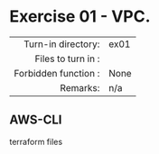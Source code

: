# Exercise 01 - VPC.

|                         |                    |
| -----------------------:| ------------------ |
|   Turn-in directory:    |  ex01              |
|   Files to turn in :    |                    |
|   Forbidden function :  |  None              |
|   Remarks:              |  n/a               |

## AWS-CLI



terraform files
